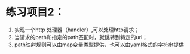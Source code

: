 # 练习项目2：
1. 实现一个http 处理器（handler）,可以处理http请求；
2. 当请求的path和指定的path匹配时，就跳转到特定的url；
3. path映射规则可以由map变量类型提供，也可以由yaml格式的字符串提供
